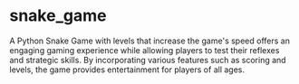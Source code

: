 # snake_game
A Python Snake Game with levels that increase the game's speed offers an engaging gaming experience while allowing players to test their reflexes and strategic skills. By incorporating various features such as scoring and levels, the game provides entertainment for players of all ages.
